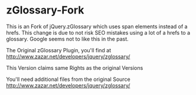 zGlossary-Fork
==============

This is an Fork of jQuery.zGlossary which uses span elements instead of a hrefs. This change is due to not risk SEO mistakes using a lot of a hrefs to a glossary. Google seems not to like this in the past.

The Original zGlossary Plugin, you'll find at http://www.zazar.net/developers/jquery/zglossary/

This Version claims same Rights as the original Versions

You'll need additional files from the original Source http://www.zazar.net/developers/jquery/zglossary/
